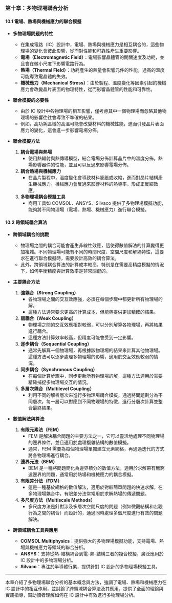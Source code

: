 ### 第十章：多物理場聯合分析  

#### 10.1 電場、熱場與機械應力的聯合模擬  
- **多物理場問題的特性**  
  - 在集成電路（IC）設計中，電場、熱場與機械應力是相互耦合的，這些物理場的變化會彼此影響，從而對性能和可靠性產生重要影響。  
  - **電場（Electromagnetic Field）**：電場影響晶體管的開關速度及功耗，並且會在微小尺度下影響電路行為。  
  - **熱場（Thermal Field）**：功耗產生的熱量會影響元件的性能，過高的溫度可能導致電晶體的失效。  
  - **機械應力（Mechanical Stress）**：由於製程、溫度變化等因素引起的機械應力會改變晶片表面的物理特性，從而影響晶體管的性能和可靠性。  

- **聯合模擬的必要性**  
  - 由於 IC 設計中各物理場的相互影響，僅考慮其中一個物理場而忽略其他物理場的影響往往會導致不準確的結果。  
  - 例如，高功耗區域的高溫可能會改變材料的機械性能，進而引發晶片表面應力的變化，這會進一步影響電場分佈。  

- **聯合模擬方法**  
  1. **耦合電場與熱場**  
     - 使用熱輻射與熱傳導模型，結合電場分佈計算晶片中的溫度分佈。熱場影響器件的性能，並且可以反過來影響電場分佈。  
  2. **耦合熱場與機械應力**  
     - 在晶片製程中，溫度變化會導致材料膨脹或收縮，進而對晶片結構產生機械應力。機械應力會反過來影響材料的熱導率，形成正反饋效應。  
  3. **多物理場耦合模擬工具**  
     - 商用工具如 COMSOL、ANSYS、Silvaco 提供了多物理場模擬功能，能夠將不同物理場（電場、熱場、機械應力）進行聯合模擬。  

#### 10.2 跨領域耦合算法  
- **跨領域耦合的挑戰**  
  - 物理場之間的耦合可能會產生非線性效應，這使得數值解法的計算變得更加複雜。不同物理場可能有不同的時間尺度、空間尺度和解耦特性，這要求在進行聯合模擬時，需要設計高效的耦合算法。  
  - 此外，跨領域耦合算法的計算成本較高，特別是在需要高精度模擬的情況下，如何平衡精度與計算效率是非常關鍵的。  

- **主要耦合方法**  
  1. **強耦合（Strong Coupling）**  
     - 各物理場之間的交互效應強，必須在每個步驟中都更新所有物理場的解。  
     - 這種方法通常要求更高的計算成本，但能夠提供更加精確的結果。  
  2. **弱耦合（Weak Coupling）**  
     - 物理場之間的交互效應相對較弱，可以分別解算各物理場，再將結果進行耦合。  
     - 這種方法計算效率較高，但精度可能會受到一定影響。  
  3. **逐步耦合（Sequential Coupling）**  
     - 通常先解算一個物理場，再根據該物理場的結果來計算其他物理場。這種方法可以逐步處理多物理場的影響，適用於交互效應較弱的情況。  
  4. **同步耦合（Synchronous Coupling）**  
     - 在每個計算步驟中，同步更新所有物理場的解，這種方法適用於需要精確捕捉多物理場交互的情況。  
  5. **多層次耦合（Multilevel Coupling）**  
     - 利用不同的解析層次來進行多物理場耦合模擬。通過將問題劃分為不同層次，每一層可以對應到不同物理場的特徵，進行分層次計算並整合最終結果。  

- **數值解法與算法**  
  1. **有限元素法（FEM）**  
     - FEM 是解決耦合問題的主要方法之一，它可以靈活地處理不同物理場的邊界條件，並且適用於處理複雜結構的數值模擬。  
     - 通常，FEM 需要為每個物理場單獨建立元素網格，再通過迭代的方式將各物理場進行耦合。  
  2. **邊界元法（BEM）**  
     - BEM 是一種將問題簡化為邊界積分的數值方法，適用於求解帶有無窮遠邊界的問題，通常用於熱場和機械應力的耦合模擬。  
  3. **有限差分法（FDM）**  
     - 這是一種基於網格的數值解法，適用於對較簡單問題的快速求解。在多物理場耦合中，有限差分法常常用於求解熱場的傳遞問題。  
  4. **多尺度方法（Multiscale Methods）**  
     - 多尺度方法是針對涉及多層次空間尺度的問題（例如微觀結構和宏觀行為之間的耦合）而設計的，通過同時處理多個尺度進行有效的問題解決。  

- **跨領域耦合工具與應用**  
  - **COMSOL Multiphysics**：提供強大的多物理場模擬功能，支持電場、熱場與機械應力等領域的聯合分析。  
  - **ANSYS**：支持從熱-結構耦合到電-熱-結構三者的複合模擬，廣泛應用於 IC 設計中的多物理場分析。  
  - **Silvaco**：專注於半導體行業，提供針對 IC 設計的多物理場模擬工具。  

---

本章介紹了多物理場聯合分析的基本概念與方法，強調了電場、熱場和機械應力在 IC 設計中的相互作用，並討論了跨領域耦合算法及其應用，提供了全面的理論與實踐指導，幫助讀者理解如何在 IC 設計中有效進行多物理場分析。